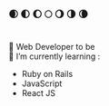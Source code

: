 ### 🌒 🌓 🌔 🌕 🌖 🌗 🌘
<br>
🚀 Web Developer to be
<br>
🌱 I’m currently learning :
<br>
<ul>
  <li>Ruby on Rails</li>
  <li>JavaScript </li>
  <li>React JS</li>
 </ul>


<!--
**Clem-svg/clem-svg** is a ✨ _special_ ✨ repository because its `README.md` (this file) appears on your GitHub profile.

Here are some ideas to get you started:

- 🔭 I’m currently working on ...
- 🌱 I’m currently learning ...
- 👯 I’m looking to collaborate on ...
- 🤔 I’m looking for help with ...
- 💬 Ask me about ...
- 📫 How to reach me: ...
- 😄 Pronouns: ...
- ⚡ Fun fact: ...
-->
